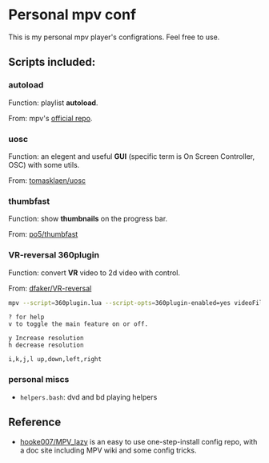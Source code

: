 # Personal mpv conf

This is my personal mpv player's configrations. Feel free to use.

## Scripts included:

### autoload

Function: 
playlist **autoload**.

From: mpv's [official repo](https://github.com/mpv-player/mpv/blob/master/TOOLS/lua/autoload.lua).

### uosc

Function: an elegent and useful **GUI** (specific term is On Screen Controller, OSC) with some utils.

From: [tomasklaen/uosc](https://github.com/tomasklaen/uosc)


### thumbfast

Function: show **thumbnails** on the progress bar.

From: [po5/thumbfast](https://github.com/po5/thumbfast)

### VR-reversal 360plugin

Function: convert **VR** video to 2d video with control.

From: [dfaker/VR-reversal](https://github.com/dfaker/VR-reversal)

```bash
mpv --script=360plugin.lua --script-opts=360plugin-enabled=yes videoFile.mp4
```

```
? for help
v to toggle the main feature on or off.

y Increase resolution
h decrease resolution

i,k,j,l up,down,left,right
```

### personal miscs

-  `helpers.bash`: dvd and bd playing helpers


## Reference

- [hooke007/MPV_lazy](https://github.com/hooke007/MPV_lazy) is an easy to use one-step-install config repo, with a doc site including MPV wiki and some config tricks.
